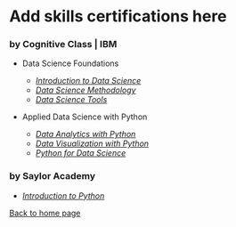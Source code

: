 # Add skills certifications here

### by Cognitive Class | IBM
* Data Science Foundations

  * <i>[Introduction to Data Science]()</i>
  * <i>[Data Science Methodology]()</i>
  * <i>[Data Science Tools]()</i>
* Applied Data Science with Python
  * <i>[Data Analytics with Python]()</i>
  * <i>[Data Visualization with Python]()</i>
  * <i>[Python for Data Science]()</i>

### by Saylor Academy

* <i>[Introduction to Python](https://github.com/mbhagwan/Certifications/blob/main/Introduction_to_Python.pdf)</i>

[Back to home page](index.md)
